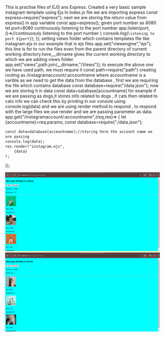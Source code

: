 This is practise files of EJS ans Express.
Created a very basic sample instagram template using Ejs
In Index.js file
we are importing express
const express=require("express");
next we are storing the return value from express() in app variable
const app=express();
given port number as 8080
let port=8080
continuously listening to the port number
app.listen(port,()=>//continuosuly listening to the port number
{
    console.log(`listening to port ${port}`);
});
setting views folder which contains templates file like instagram.ejs in our example that is ejs files
app.set("viewengine","ejs");
this line is for to run the files even from the parent directory of current working directory.here,__dirname gives the current working directory to which we are adding views folder.
app.set("views",path.join(__dirname,"/Views"));
to execute the above one we have used path, we must require it
const path=require("path")
creating routing as /instagramaccount/:accountname where accountname is  a varible
as we need to get the data from the database , first we are requiring the file which contains database
const database=require("/data.json");
now we are storing it in data 
const data=satabase[accountname]
for example if we are passing as dogs,it stores info related to dogs , if cats then related to cats info
we can check this by printing in our console using console.log(data)
and we are using render method to respond , to respond with the large files we use render
and we are passing parameter as data.
app.get("/instagramaccount/:accountname",(req,res)=>
{
    let {accountname}=req.params;
    const database=require("./data.json");
    
    const data=database[accountname];//storing here the account name we are passing
    console.log(data);
    res.render("instagram.ejs",
        {data}
    );
});


![alt text](image.png)
![alt text](image-1.png)